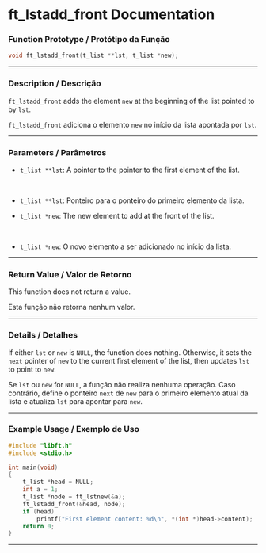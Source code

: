 # ft\_lstadd\_front Documentation

### Function Prototype / Protótipo da Função

```c
void ft_lstadd_front(t_list **lst, t_list *new);
```

---

### Description / Descrição

`ft_lstadd_front` adds the element `new` at the beginning of the list pointed to by `lst`.

`ft_lstadd_front` adiciona o elemento `new` no início da lista apontada por `lst`.

---

### Parameters / Parâmetros

* `t_list **lst`: A pointer to the pointer to the first element of the list.

 

* `t_list **lst`: Ponteiro para o ponteiro do primeiro elemento da lista.

* `t_list *new`: The new element to add at the front of the list.

 

* `t_list *new`: O novo elemento a ser adicionado no início da lista.

---

### Return Value / Valor de Retorno

This function does not return a value.

Esta função não retorna nenhum valor.

---

### Details / Detalhes

If either `lst` or `new` is `NULL`, the function does nothing.
Otherwise, it sets the `next` pointer of `new` to the current first element of the list, then updates `lst` to point to `new`.

Se `lst` ou `new` for `NULL`, a função não realiza nenhuma operação.
Caso contrário, define o ponteiro `next` de `new` para o primeiro elemento atual da lista e atualiza `lst` para apontar para `new`.

---

### Example Usage / Exemplo de Uso

```c
#include "libft.h"
#include <stdio.h>

int main(void)
{
    t_list *head = NULL;
    int a = 1;
    t_list *node = ft_lstnew(&a);
    ft_lstadd_front(&head, node);
    if (head)
        printf("First element content: %d\n", *(int *)head->content);
    return 0;
}
```

---
